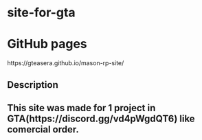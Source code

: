 # site-for-gta

<h1>GitHub pages</h1>
https://gteasera.github.io/mason-rp-site/

<h2>Description<h2>
This site was made for 1 project in GTA(https://discord.gg/vd4pWgdQT6) like comercial order.

